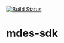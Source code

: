 [![Build Status](https://travis-ci.org/customweb/mastercard-m4m-sdk.svg?branch=master)](https://travis-ci.org/customweb/mastercard-m4m-sdk)

# mdes-sdk
